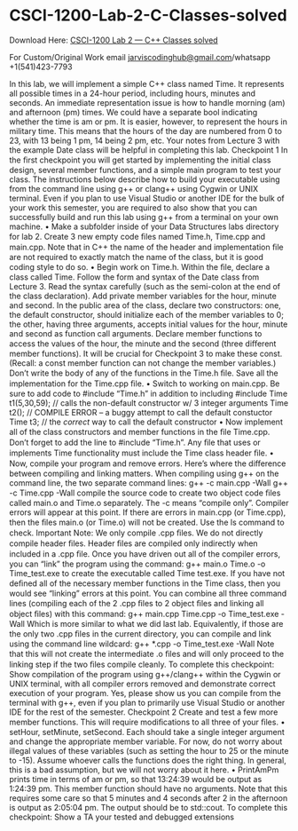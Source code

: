 # CSCI-1200-Lab-2-C-Classes-solved

Download Here: [CSCI-1200 Lab 2 — C++ Classes solved](https://jarviscodinghub.com/assignment/lab-2-c-classes-solution/)

For Custom/Original Work email jarviscodinghub@gmail.com/whatsapp +1(541)423-7793

In this lab, we will implement a simple C++ class named Time. It represents all possible times in a 24-hour period, including hours, minutes and seconds. An immediate representation issue is how to handle morning (am) and afternoon (pm) times. We could have a separate bool indicating whether the time is am or pm. It is easier, however, to represent the hours in military time. This means that the hours of the day are numbered from 0 to 23, with 13 being 1 pm, 14 being 2 pm, etc.
Your notes from Lecture 3 with the example Date class will be helpful in completing this lab.
Checkpoint 1
In the ﬁrst checkpoint you will get started by implementing the initial class design, several member functions, and a simple main program to test your class.
The instructions below describe how to build your executable using from the command line using g++ or clang++ using Cygwin or UNIX terminal. Even if you plan to use Visual Studio or another IDE for the bulk of your work this semester, you are required to also show that you can successfully build and run this lab using g++ from a terminal on your own machine. • Make a subfolder inside of your Data Structures labs directory for lab 2. Create 3 new empty code ﬁles named Time.h, Time.cpp and main.cpp. Note that in C++ the name of the header and implementation ﬁle are not required to exactly match the name of the class, but it is good coding style to do so. • Begin work on Time.h. Within the ﬁle, declare a class called Time. Follow the form and syntax of the Date class from Lecture 3. Read the syntax carefully (such as the semi-colon at the end of the class declaration). Add private member variables for the hour, minute and second. In the public area of the class, declare two constructors: one, the default constructor, should initialize each of the member variables to 0; the other, having three arguments, accepts initial values for the hour, minute and second as function call arguments. Declare member functions to access the values of the hour, the minute and the second (three diﬀerent member functions). It will be crucial for Checkpoint 3 to make these const. (Recall: a const member function can not change the member variables.) Don’t write the body of any of the functions in the Time.h ﬁle. Save all the implementation for the Time.cpp ﬁle. • Switch to working on main.cpp. Be sure to add code to #include “Time.h” in addition to including #include Time t1(5,30,59); // calls the non-default constructor w/ 3 integer arguments Time t2(); // COMPILE ERROR – a buggy attempt to call the default constuctor Time t3; // the *correct* way to call the default constructor
• Now implement all of the class constructors and member functions in the ﬁle Time.cpp. Don’t forget to add the line to #include “Time.h”. Any ﬁle that uses or implements Time functionality must include the Time class header ﬁle.
• Now, compile your program and remove errors. Here’s where the diﬀerence between compiling and linking matters. When compiling using g++ on the command line, the two separate command lines:
g++ -c main.cpp -Wall g++ -c Time.cpp -Wall
compile the source code to create two object code ﬁles called main.o and Time.o separately. The -c means “compile only”. Compiler errors will appear at this point. If there are errors in main.cpp (or Time.cpp), then the ﬁles main.o (or Time.o) will not be created. Use the ls command to check. Important Note: We only compile .cpp ﬁles. We do not directly compile header ﬁles. Header ﬁles are compiled only indirectly when included in a .cpp ﬁle. Once you have driven out all of the compiler errors, you can “link” the program using the command:
g++ main.o Time.o -o Time_test.exe
to create the executable called Time test.exe. If you have not deﬁned all of the necessary member functions in the Time class, then you would see “linking” errors at this point. You can combine all three command lines (compiling each of the 2 .cpp ﬁles to 2 object ﬁles and linking all object ﬁles) with this command:
g++ main.cpp Time.cpp -o Time_test.exe -Wall
Which is more similar to what we did last lab. Equivalently, if those are the only two .cpp ﬁles in the current directory, you can compile and link using the command line wildcard:
g++ *.cpp -o Time_test.exe -Wall
Note that this will not create the intermediate .o ﬁles and will only proceed to the linking step if the two ﬁles compile cleanly.
To complete this checkpoint: Show compilation of the program using g++/clang++ within the Cygwin or UNIX terminal, with all compiler errors removed and demonstrate correct execution of your program. Yes, please show us you can compile from the terminal with g++, even if you plan to primarily use Visual Studio or another IDE for the rest of the semester.
Checkpoint 2
Create and test a few more member functions. This will require modiﬁcations to all three of your ﬁles. • setHour, setMinute, setSecond. Each should take a single integer argument and change the appropriate member variable. For now, do not worry about illegal values of these variables (such as setting the hour to 25 or the minute to -15). Assume whoever calls the functions does the right thing. In general, this is a bad assumption, but we will not worry about it here. • PrintAmPm prints time in terms of am or pm, so that 13:24:39 would be output as 1:24:39 pm. This member function should have no arguments. Note that this requires some care so that 5 minutes and 4 seconds after 2 in the afternoon is output as 2:05:04 pm. The output should be to std::cout.
To complete this checkpoint: Show a TA your tested and debugged extensions
